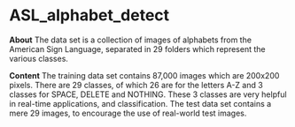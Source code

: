 # ASL_alphabet_detect

**About**
The data set is a collection of images of alphabets from the American Sign Language, separated in 29 folders which represent the various classes.

**Content**
The training data set contains 87,000 images which are 200x200 pixels. There are 29 classes, of which 26 are for the letters A-Z and 3 classes for SPACE, DELETE and NOTHING.
These 3 classes are very helpful in real-time applications, and classification.
The test data set contains a mere 29 images, to encourage the use of real-world test images.

